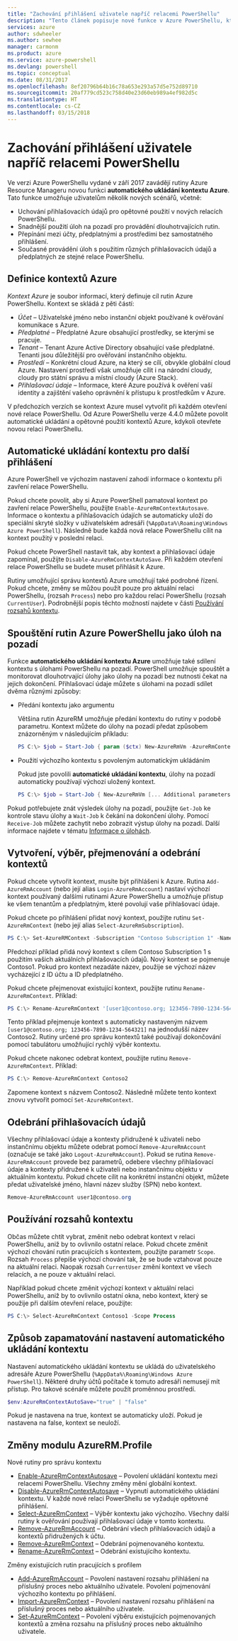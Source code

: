 ```yaml
---
title: "Zachování přihlášení uživatele napříč relacemi PowerShellu"
description: "Tento článek popisuje nové funkce v Azure PowerShellu, které umožňují opětovné použití přihlašovacích údajů a dalších informací o uživateli napříč několika relacemi PowerShellu."
services: azure
author: sdwheeler
ms.author: sewhee
manager: carmonm
ms.product: azure
ms.service: azure-powershell
ms.devlang: powershell
ms.topic: conceptual
ms.date: 08/31/2017
ms.openlocfilehash: 8ef20796b64b16c78a653e293a57d5e752d89710
ms.sourcegitcommit: 20af779cd523c758d40e23d60eb989a4ef982d5c
ms.translationtype: HT
ms.contentlocale: cs-CZ
ms.lasthandoff: 03/15/2018
---
```

# <a name="persisting-user-logins-across-powershell-sessions"></a>Zachování přihlášení uživatele napříč relacemi PowerShellu

Ve verzi Azure PowerShellu vydané v září 2017 zavádějí rutiny Azure Resource Manageru novou funkci **automatického ukládání kontextu Azure**. Tato funkce umožňuje uživatelům několik nových scénářů, včetně:

- Uchování přihlašovacích údajů pro opětovné použití v nových relacích PowerShellu.
- Snadnější použití úloh na pozadí pro provádění dlouhotrvajících rutin.
- Přepínání mezi účty, předplatnými a prostředími bez samostatného přihlášení.
- Současné provádění úloh s použitím různých přihlašovacích údajů a předplatných ze stejné relace PowerShellu.

## <a name="azure-contexts-defined"></a>Definice kontextů Azure

*Kontext Azure* je soubor informací, který definuje cíl rutin Azure PowerShellu. Kontext se skládá z pěti částí:

- *Účet* – Uživatelské jméno nebo instanční objekt používané k ověřování komunikace s Azure.
- *Předplatné* – Předplatné Azure obsahující prostředky, se kterými se pracuje.
- *Tenant* – Tenant Azure Active Directory obsahující vaše předplatné. Tenanti jsou důležitější pro ověřování instančního objektu.
- *Prostředí* – Konkrétní cloud Azure, na který se cílí, obvykle globální cloud Azure.
  Nastavení prostředí však umožňuje cílit i na národní cloudy, cloudy pro státní správu a místní cloudy (Azure Stack).
- *Přihlašovací údaje* – Informace, které Azure používá k ověření vaší identity a zajištění vašeho oprávnění k přístupu k prostředkům v Azure.

V předchozích verzích se kontext Azure musel vytvořit při každém otevření nové relace PowerShellu. Od Azure PowerShellu verze 4.4.0 můžete povolit automatické ukládání a opětovné použití kontextů Azure, kdykoli otevřete novou relaci PowerShellu.

## <a name="automatically-saving-the-context-for-the-next-login"></a>Automatické ukládání kontextu pro další přihlášení

Azure PowerShell ve výchozím nastavení zahodí informace o kontextu při zavření relace PowerShellu.

Pokud chcete povolit, aby si Azure PowerShell pamatoval kontext po zavření relace PowerShellu, použijte `Enable-AzureRmContextAutosave`. Informace o kontextu a přihlašovacích údajích se automaticky uloží do speciální skryté složky v uživatelském adresáři (`%AppData%\Roaming\Windows Azure PowerShell`).
Následně bude každá nová relace PowerShellu cílit na kontext použitý v poslední relaci.

Pokud chcete PowerShell nastavit tak, aby kontext a přihlašovací údaje zapomínal, použijte `Disable-AzureRmContextAutoSave`. Při každém otevření relace PowerShellu se budete muset přihlásit k Azure.

Rutiny umožňující správu kontextů Azure umožňují také podrobné řízení. Pokud chcete, změny se můžou použít pouze pro aktuální relaci PowerShellu, (rozsah `Process`) nebo pro každou relaci PowerShellu (rozsah `CurrentUser`). Podrobnější popis těchto možností najdete v části [Používání rozsahů kontextu](#Using-Context-Scopes).

## <a name="running-azure-powershell-cmdlets-as-background-jobs"></a>Spouštění rutin Azure PowerShellu jako úloh na pozadí

Funkce **automatického ukládání kontextu Azure** umožňuje také sdílení kontextu s úlohami PowerShellu na pozadí. PowerShell umožňuje spouštět a monitorovat dlouhotrvající úlohy jako úlohy na pozadí bez nutnosti čekat na jejich dokončení. Přihlašovací údaje můžete s úlohami na pozadí sdílet dvěma různými způsoby:

- Předání kontextu jako argumentu

  Většina rutin AzureRM umožňuje předání kontextu do rutiny v podobě parametru. Kontext můžete do úlohy na pozadí předat způsobem znázorněným v následujícím příkladu:

  ```powershell
  PS C:\> $job = Start-Job { param ($ctx) New-AzureRmVm -AzureRmContext $ctx [... Additional parameters ...]} -ArgumentList (Get-AzureRmContext)
  ```

- Použití výchozího kontextu s povoleným automatickým ukládáním

  Pokud jste povolili **automatické ukládání kontextu**, úlohy na pozadí automaticky používají výchozí uložený kontext.

  ```powershell
  PS C:\> $job = Start-Job { New-AzureRmVm [... Additional parameters ...]}
  ```

Pokud potřebujete znát výsledek úlohy na pozadí, použijte `Get-Job` ke kontrole stavu úlohy a `Wait-Job` k čekání na dokončení úlohy. Pomocí `Receive-Job` můžete zachytit nebo zobrazit výstup úlohy na pozadí. Další informace najdete v tématu [Informace o úlohách](/powershell/module/microsoft.powershell.core/about/about_jobs).

## <a name="creating-selecting-renaming-and-removing-contexts"></a>Vytvoření, výběr, přejmenování a odebrání kontextů

Pokud chcete vytvořit kontext, musíte být přihlášeni k Azure. Rutina `Add-AzureRmAccount` (nebo její alias `Login-AzureRmAccount`) nastaví výchozí kontext používaný dalšími rutinami Azure PowerShellu a umožňuje přístup ke všem tenantům a předplatným, které povolují vaše přihlašovací údaje.

Pokud chcete po přihlášení přidat nový kontext, použijte rutinu `Set-AzureRmContext` (nebo její alias `Select-AzureRmSubscription`).

```powershell
PS C:\> Set-AzureRMContext -Subscription "Contoso Subscription 1" -Name "Contoso1"
```

Předchozí příklad přidá nový kontext s cílem Contoso Subscription 1 s použitím vašich aktuálních přihlašovacích údajů. Nový kontext se pojmenuje Contoso1. Pokud pro kontext nezadáte název, použije se výchozí název vycházející z ID účtu a ID předplatného.

Pokud chcete přejmenovat existující kontext, použijte rutinu `Rename-AzureRmContext`. Příklad:

```powershell
PS C:\> Rename-AzureRmContext '[user1@contoso.org; 123456-7890-1234-564321]` 'Contoso2'
```

Tento příklad přejmenuje kontext s automaticky nastaveným názvem `[user1@contoso.org; 123456-7890-1234-564321]` na jednodušší název Contoso2. Rutiny určené pro správu kontextů také používají dokončování pomocí tabulátoru umožňující rychlý výběr kontextu.

Pokud chcete nakonec odebrat kontext, použijte rutinu `Remove-AzureRmContext`.  Příklad:

```powershell
PS C:\> Remove-AzureRmContext Contoso2
```

Zapomene kontext s názvem Contoso2. Následně můžete tento kontext znovu vytvořit pomocí `Set-AzureRmContext`.

## <a name="removing-credentials"></a>Odebrání přihlašovacích údajů

Všechny přihlašovací údaje a kontexty přidružené k uživateli nebo instančnímu objektu můžete odebrat pomocí `Remove-AzureRmAccount` (označuje se také jako `Logout-AzureRmAccount`). Pokud se rutina `Remove-AzureRmAccount` provede bez parametrů, odebere všechny přihlašovací údaje a kontexty přidružené k uživateli nebo instančnímu objektu v aktuálním kontextu. Pokud chcete cílit na konkrétní instanční objekt, můžete předat uživatelské jméno, hlavní název služby (SPN) nebo kontext.

```powershell
Remove-AzureRmAccount user1@contoso.org
```

## <a name="using-context-scopes"></a>Používání rozsahů kontextu

Občas můžete chtít vybrat, změnit nebo odebrat kontext v relaci PowerShellu, aniž by to ovlivnilo ostatní relace. Pokud chcete změnit výchozí chování rutin pracujících s kontextem, použijte parametr `Scope`. Rozsah `Process` přepíše výchozí chování tak, že se bude vztahovat pouze na aktuální relaci. Naopak rozsah `CurrentUser` změní kontext ve všech relacích, a ne pouze v aktuální relaci.

Například pokud chcete změnit výchozí kontext v aktuální relaci PowerShellu, aniž by to ovlivnilo ostatní okna, nebo kontext, který se použije při dalším otevření relace, použijte:

```powershell
PS C:\> Select-AzureRmContext Contoso1 -Scope Process
```

## <a name="how-the-context-autosave-setting-is-remembered"></a>Způsob zapamatování nastavení automatického ukládání kontextu

Nastavení automatického ukládání kontextu se ukládá do uživatelského adresáře Azure PowerShellu (`%AppData%\Roaming\Windows Azure PowerShell`). Některé druhy účtů počítače k tomuto adresáři nemusejí mít přístup. Pro takové scénáře můžete použít proměnnou prostředí.

```powershell
$env:AzureRmContextAutoSave="true" | "false"
```

Pokud je nastavena na true, kontext se automaticky uloží. Pokud je nastavena na false, kontext se neuloží.

## <a name="changes-to-the-azurermprofile-module"></a>Změny modulu AzureRM.Profile

Nové rutiny pro správu kontextu

- [Enable-AzureRmContextAutosave][enable] – Povolení ukládání kontextu mezi relacemi PowerShellu.
  Všechny změny mění globální kontext.
- [Disable-AzureRmContextAutosave][disable] – Vypnutí automatického ukládání kontextu. V každé nové relaci PowerShellu se vyžaduje opětovné přihlášení.
- [Select-AzureRmContext][select] – Výběr kontextu jako výchozího. Všechny další rutiny k ověřování používají přihlašovací údaje v tomto kontextu.
- [Remove-AzureRmAccount][remove-cred] – Odebrání všech přihlašovacích údajů a kontextů přidružených k účtu.
- [Remove-AzureRmContext][remove-context] – Odebrání pojmenovaného kontextu.
- [Rename-AzureRmContext][rename] – Odebrání existujícího kontextu.

Změny existujících rutin pracujících s profilem

- [Add-AzureRmAccount][login] – Povolení nastavení rozsahu přihlášení na příslušný proces nebo aktuálního uživatele.
  Povolení pojmenování výchozího kontextu po přihlášení.
- [Import-AzureRmContext][import] – Povolení nastavení rozsahu přihlášení na příslušný proces nebo aktuálního uživatele.
- [Set-AzureRmContext][set-context] – Povolení výběru existujících pojmenovaných kontextů a změna rozsahu na příslušný proces nebo aktuálního uživatele.

<!-- Hyperlinks -->
[enable]: /powershell/module/azurerm.profile/Enable-AzureRmContextAutosave
[disable]: /powershell/module/azurerm.profile/Disable-AzureRmContextAutosave
[select]: /powershell/module/azurerm.profile/Select-AzureRmContext
[remove-cred]: /powershell/module/azurerm.profile/Remove-AzureRmAccount
[remove-context]: /powershell/module/azurerm.profile/Remove-AzureRmContext
[rename]: /powershell/module/azurerm.profile/Rename-AzureRmContext

<!-- Updated cmdlets -->
[login]: /powershell/module/azurerm.profile/Add-AzureRmAccount
[import]: /powershell/module/azurerm.profile/Import-AzureRmAccount
[set-context]: /powershell/module/azurerm.profile/Import-AzureRmContext
